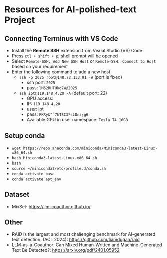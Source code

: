 # Resources for AI-polished-text Project

## Connecting Terminus with VS Code
* Install the **Remote SSH** extension from Visual Studio (VS) Code
* Press ``ctl + shift + p``; shell prompt will be opened
* Select ``Remote-SSH: Add New SSH Host`` or ``Remote-SSH: Connect to Host`` based on your requirement
* Enter the following command to add a new host
    * ``ssh -p 2025 root@148.72.133.91 -A`` (port is fixed)
       * ssh port: ``2025``
       * pass: ``lM52RHTUkg7W@2025``
    * ``ssh ipt@119.148.4.20 -A`` (default port: 22)
       * GPU access:
       * IP: ``119.148.4.20``
       * user: ipt
       * pass: ``PKRy&^`7hT8C3*sLDnz;g6``
       * Available GPU in user namespace: ``Tesla T4 16GB``

## Setup conda
* ``wget https://repo.anaconda.com/miniconda/Miniconda3-latest-Linux-x86_64.sh``
* ``bash Miniconda3-latest-Linux-x86_64.sh``
* ``bash``
* ``source ~/miniconda3/etc/profile.d/conda.sh``
* ``conda activate base``
* ``conda activate apt_env``

## Dataset
* MixSet: https://llm-coauthor.github.io/

## Other
* RAID is the largest and most challenging benchmark for AI-generated text detection. (ACL 2024): https://github.com/liamdugan/raid
* LLM-as-a-Coauthor: Can Mixed Human-Written and Machine-Generated Text Be Detected?: https://arxiv.org/pdf/2401.05952

